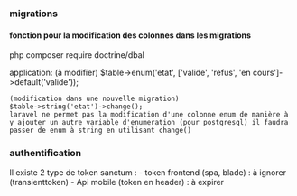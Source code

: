###     migrations
####     fonction pour la modification des colonnes dans les migrations

php
    composer require doctrine/dbal

application:
    (à modifier)
    $table->enum('etat', ['valide', 'refus', 'en cours']->default('valide'));

    (modification dans une nouvelle migration)
    $table->string('etat')->change();
    laravel ne permet pas la modification d'une colonne enum de manière à y ajouter un autre variable d'enumeration (pour postgresql) il faudra passer de enum à string en utilisant change()

###     authentification

Il existe 2 type de token sanctum :
    - token frontend (spa, blade) : à ignorer (transienttoken)
    - Api mobile (token en header) : à expirer